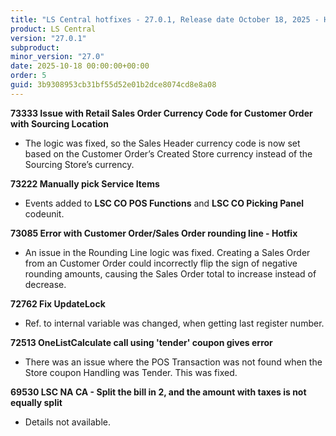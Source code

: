 ```yaml
---
title: "LS Central hotfixes - 27.0.1, Release date October 18, 2025 - Hotfixes"
product: LS Central
version: "27.0.1"
subproduct: 
minor_version: "27.0"
date: 2025-10-18 00:00:00+00:00
order: 5
guid: 3b9308953cb31bf55d52e01b2dce8074cd8e8a08
---
```


<strong>73333 Issue with Retail Sales Order Currency Code for Customer Order with Sourcing Location</strong>
<ul><li>The logic was fixed, so the Sales Header currency code is now set based on the Customer Order’s Created Store currency instead of the Sourcing Store’s currency.</li></ul>
<strong>73222 Manually pick Service Items</strong>
<ul><li>Events added to <b>LSC CO POS Functions</b> and <b>LSC CO Picking Panel</b> codeunit.</li></ul>
<strong>73085 Error with Customer Order/Sales Order rounding line - Hotfix</strong>
<ul><li>An issue in the Rounding Line logic was fixed. Creating a Sales Order from an Customer Order could incorrectly flip the sign of negative rounding amounts, causing the Sales Order total to increase instead of decrease.</li></ul>
<strong>72762 Fix UpdateLock</strong>
<ul><li>Ref. to internal variable was changed, when getting last register number.</li></ul>
<strong>72513 OneListCalculate call using 'tender' coupon gives error</strong>
<ul><li>There was an issue where the POS Transaction was not found when the Store coupon Handling was Tender. This was fixed. </li></ul>
<strong>69530 LSC NA CA - Split the bill in 2, and the amount with taxes is not equally split</strong>
<ul><li>Details not available.</li></ul>
